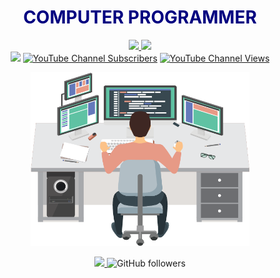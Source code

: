 <h1 align="center" style="color:Navy;">COMPUTER PROGRAMMER</h1>
<p align="center">
    <a href="https://www.linkedin.com/in/serdar-altin/"> <img src="https://img.shields.io/badge/Linkedin%20%E2%86%92-gray.svg?colorA=287ad1&colorB=287ad1&style=for-the-badge" width="150"/>
 </a>
   <a href="https://drive.google.com/file/d/1jt_wBRgV4isdeZCsE8K0-PXpf6nwZO5i/view?usp=sharing"> <img src="https://img.shields.io/badge/Resume&#10597;-gray.svg?colorA=942bd1&colorB=942bd1&style=for-the-badge" width="122"/>
 </a>
    <br/>
     <a href="https://www.youtube.com/serdaraltin"> <img src="https://img.shields.io/badge/Youtube%20%E2%86%92-gray.svg?colorA=d13434&colorB=d13434&style=for-the-badge"/></a>
         <a href="https://www.youtube.com/serdaraltin"><img alt="YouTube Channel Subscribers" src="https://img.shields.io/youtube/channel/subscribers/UCltJlvbcFATfBm0qHttpZNg?colorA=00000&colorB=d13434&style=for-the-badge"></a>
 <a href="https://www.youtube.com/serdaraltin"><img alt="YouTube Channel Views" src="https://img.shields.io/youtube/channel/views/UCltJlvbcFATfBm0qHttpZNg?colorA=00000&colorB=d13434&style=for-the-badge"></a>
  </p>
  
<p align="center"> <img src="programmer.png" alt="youtube" width="350"/> </p>

  <p align="center"><a href="https://codecov.io/gh/serdaraltin/github-readme-stats">
      <img src="https://komarev.com/ghpvc/?username=serdaraltin&label=profile%20views&color=ff8a14" />
    </a>
    <a>
      <img alt="GitHub followers" src="https://img.shields.io/github/followers/serdaraltin">
    </a>
    <br/>
    <br/>
    </p>

<!--<hr>
<h3 align="center" style="color:Navy;">FREELANCE WORKS</h3>
<p align="center">
     <a href="https://github.com/serdaraltin/Freelance-Works-2021"> <img src="https://img.shields.io/badge/2021%20%E2%86%92-gray.svg?colorA=CE5C00&colorB=CE5C00&style=for-the-badge"/></a>
  <img src="https://img.shields.io/badge/Projects-146-CE0057?style=for-the-badge"/></a>
  <img src="https://img.shields.io/badge/Total Lines-145.543-00C504?style=for-the-badge"/></a>
  <img src="https://img.shields.io/github/repo-size/serdaraltin/Freelance-Works-2021?style=for-the-badge">
</p>
<p align="center">
     <a href="https://github.com/serdaraltin/Freelance-Works-2020"> <img src="https://img.shields.io/badge/2020%20%E2%86%92-gray.svg?colorA=CE5C00&colorB=CE5C00&style=for-the-badge"/></a>
  <img src="https://img.shields.io/badge/Projects-173-CE0057?style=for-the-badge"/></a>
  <img src="https://img.shields.io/badge/Total Lines-111.914-00C504?style=for-the-badge"/></a>
  <img src="https://img.shields.io/github/repo-size/serdaraltin/Freelance-Works-2020?style=for-the-badge">
</p>
<p align="center">
     <a href="https://github.com/serdaraltin/Freelance-Works-2019"> <img src="https://img.shields.io/badge/2019%20%E2%86%92-gray.svg?colorA=CE5C00&colorB=CE5C00&style=for-the-badge"/></a>
  <img src="https://img.shields.io/badge/Projects-78 -CE0057?style=for-the-badge"/></a>
  <img src="https://img.shields.io/badge/Total Lines-139.921-00C504?style=for-the-badge"/></a>
  <img src="https://img.shields.io/github/repo-size/serdaraltin/Freelance-Works-2019?style=for-the-badge">
</p>

<hr>
<p align="center"> <img src="https://github-readme-stats.vercel.app/api?username=serdaraltin&bg_color=25,73229c,090a24&title_color=fff&text_color=fff" alt="stats"/> </p>
<p align="center"> <img src="https://github-readme-stats.vercel.app/api/top-langs/?username=serdaraltin&bg_color=25,73229c,090a24&title_color=fff&text_color=fff" alt="stats"/> </p>
<hr>-->

</table>

